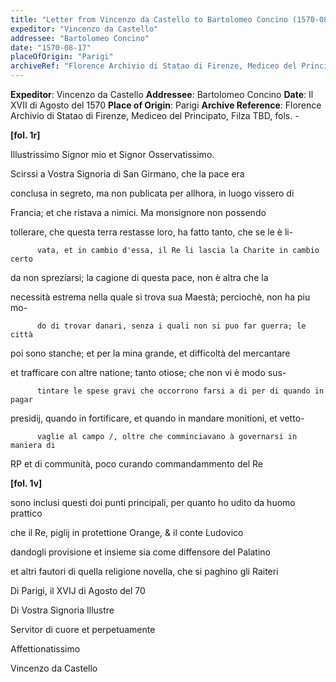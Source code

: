```yaml
---
title: "Letter from Vincenzo da Castello to Bartolomeo Concino (1570-08-17)"
expeditor: "Vincenzo da Castello"
addressee: "Bartolomeo Concino"
date: "1570-08-17"
placeOfOrigin: "Parigi"
archiveRef: "Florence Archivio di Statao di Firenze, Mediceo del Principato, Filza TBD, fols. -"
---
```


**Expeditor**: Vincenzo da Castello
**Addressee**: Bartolomeo Concino
**Date**: Il XVII di Agosto del 1570
**Place of Origin**: Parigi
**Archive Reference**: Florence Archivio di Statao di Firenze, Mediceo del Principato, Filza TBD, fols. -


    
      
        
**[fol. 1r]**

        
            
Illustrissimo Signor mio et Signor Osservatissimo.
        


        
            
Scirssi a Vostra Signoria di San Girmano, che la pace era
            
conclusa in segreto, ma non publicata per allhora, in luogo vissero di
            
Francia; et che ristava a nimici. Ma monsignore non possendo
            
tollerare, che questa terra restasse loro, ha fatto tanto, che se le è li-  

          vata, et in cambio d'essa, il Re li lascia la Charite in cambio certo
            
da non spreziarsi; la cagione di questa pace, non è altra che la
            
necessità estrema nella quale si trova sua Maestà; perciochè, non ha piu mo-  

          do di trovar danari, senza i quali non si puo far guerra; le città
            
poi sono stanche; et per la mina grande, et difficoltà del mercantare
            
et trafficare con altre natione; tanto otiose; che non vi è modo sus-  

          tintare le spese gravi che occorrono farsi a di per di quando in pagar
            
presidij, quando in fortificare, et quando in mandare monitioni, et vetto-  

          vaglie al campo /, oltre che comminciavano à governarsi in maniera di
            
RP et di communità, poco curando commandammento del Re
        



        
**[fol. 1v]**

        
            
sono inclusi questi doi punti principali, per quanto ho udito da huomo prattico
            
che il Re, piglij in protettione Orange, & il conte Ludovico
            
dandogli provisione et insieme sia come diffensore del Palatino
            
et altri fautori di quella religione novella, che si paghino gli Raiteri
        


        
        
            
Di Parigi, il XVIJ di Agosto del 70
            
Di Vostra Signoria Illustre
            
Servitor di cuore et perpetuamente
            
Affettionatissimo
            
Vincenzo da Castello
        


      
    
  